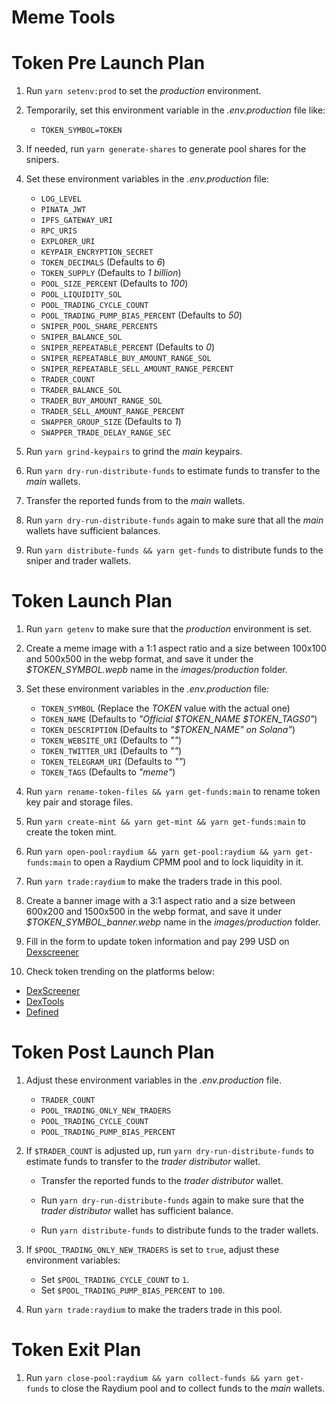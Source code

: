 # Meme Tools

# Token Pre Launch Plan

1. Run `yarn setenv:prod` to set the _production_ environment.

2. Temporarily, set this environment variable in the _.env.production_ file like:

    - `TOKEN_SYMBOL=TOKEN`

3. If needed, run `yarn generate-shares` to generate pool shares for the snipers.

4. Set these environment variables in the _.env.production_ file:

    - `LOG_LEVEL`
    - `PINATA_JWT`
    - `IPFS_GATEWAY_URI`
    - `RPC_URIS`
    - `EXPLORER_URI`
    - `KEYPAIR_ENCRYPTION_SECRET`
    - `TOKEN_DECIMALS` (Defaults to _6_)
    - `TOKEN_SUPPLY` (Defaults to _1 billion_)
    - `POOL_SIZE_PERCENT` (Defaults to _100_)
    - `POOL_LIQUIDITY_SOL`
    - `POOL_TRADING_CYCLE_COUNT`
    - `POOL_TRADING_PUMP_BIAS_PERCENT` (Defaults to _50_)
    - `SNIPER_POOL_SHARE_PERCENTS`
    - `SNIPER_BALANCE_SOL`
    - `SNIPER_REPEATABLE_PERCENT` (Defaults to _0_)
    - `SNIPER_REPEATABLE_BUY_AMOUNT_RANGE_SOL`
    - `SNIPER_REPEATABLE_SELL_AMOUNT_RANGE_PERCENT`
    - `TRADER_COUNT`
    - `TRADER_BALANCE_SOL`
    - `TRADER_BUY_AMOUNT_RANGE_SOL`
    - `TRADER_SELL_AMOUNT_RANGE_PERCENT`
    - `SWAPPER_GROUP_SIZE` (Defaults to _1_)
    - `SWAPPER_TRADE_DELAY_RANGE_SEC`

5. Run `yarn grind-keypairs` to grind the _main_ keypairs.

6. Run `yarn dry-run-distribute-funds` to estimate funds to transfer to the _main_ wallets.

7. Transfer the reported funds from to the _main_ wallets.

8. Run `yarn dry-run-distribute-funds` again to make sure that all the _main_ wallets have sufficient balances.

9. Run `yarn distribute-funds && yarn get-funds` to distribute funds to the sniper and trader wallets.

# Token Launch Plan

1. Run `yarn getenv` to make sure that the _production_ environment is set.

2. Create a meme image with a 1:1 aspect ratio and a size between 100x100 and 500x500 in the webp format, and save it under the _$TOKEN_SYMBOL.wepb_ name in the _images/production_ folder.

3. Set these environment variables in the _.env.production_ file:

    - `TOKEN_SYMBOL` (Replace the _TOKEN_ value with the actual one)
    - `TOKEN_NAME` (Defaults to _"Official $TOKEN_NAME $TOKEN_TAGS0"_)
    - `TOKEN_DESCRIPTION` (Defaults to _"$TOKEN_NAME" on Solana"_)
    - `TOKEN_WEBSITE_URI` (Defaults to _""_)
    - `TOKEN_TWITTER_URI` (Defaults to _""_)
    - `TOKEN_TELEGRAM_URI` (Defaults to _""_)
    - `TOKEN_TAGS` (Defaults to _"meme"_)

4. Run `yarn rename-token-files && yarn get-funds:main` to rename token key pair and storage files.

5. Run `yarn create-mint && yarn get-mint && yarn get-funds:main` to create the token mint.

6. Run `yarn open-pool:raydium && yarn get-pool:raydium && yarn get-funds:main` to open a Raydium CPMM pool and to lock liquidity in it.

7. Run `yarn trade:raydium` to make the traders trade in this pool.

8. Create a banner image with a 3:1 aspect ratio and a size between 600x200 and 1500x500 in the webp format, and save it under _$TOKEN_SYMBOL_banner.webp_ name in the _images/production_ folder.

9. Fill in the form to update token information and pay 299 USD on [Dexscreener](https://marketplace.dexscreener.com/product/token-info/order)

10. Check token trending on the platforms below:

- [DexScreener](https://dexscreener.com/6h?rankBy=trendingScoreH6&order=desc&chainIds=solana)
- [DexTools](https://www.dextools.io/app/en/solana/trending)
- [Defined](https://www.defined.fi/tokens/discover?network=sol&createdAt=hour12&rankingBy=volume&rankingDirection=DESC)

# Token Post Launch Plan

1. Adjust these environment variables in the _.env.production_ file.

    - `TRADER_COUNT`
    - `POOL_TRADING_ONLY_NEW_TRADERS`
    - `POOL_TRADING_CYCLE_COUNT`
    - `POOL_TRADING_PUMP_BIAS_PERCENT`

2. If `$TRADER_COUNT` is adjusted up, run `yarn dry-run-distribute-funds` to estimate funds to transfer to the _trader distributor_ wallet.

    - Transfer the reported funds to the _trader distributor_ wallet.

    - Run `yarn dry-run-distribute-funds` again to make sure that the _trader distributor_ wallet has sufficient balance.

    - Run `yarn distribute-funds` to distribute funds to the trader wallets.

3. If `$POOL_TRADING_ONLY_NEW_TRADERS` is set to `true`, adjust these environment variables:

    - Set `$POOL_TRADING_CYCLE_COUNT` to `1`.
    - Set `$POOL_TRADING_PUMP_BIAS_PERCENT` to `100`.

4. Run `yarn trade:raydium` to make the traders trade in this pool.

# Token Exit Plan

1. Run `yarn close-pool:raydium && yarn collect-funds && yarn get-funds` to close the Raydium pool and to collect funds to the _main_ wallets.
